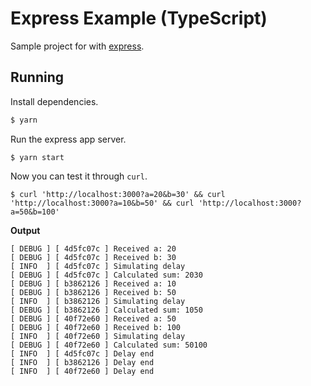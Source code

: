 # Express Example (TypeScript)

Sample project for with [express](https://expressjs.com/).

## Running

Install dependencies.

```bash
$ yarn
```

Run the express app server.

```
$ yarn start
```

Now you can test it through `curl`.

```
$ curl 'http://localhost:3000?a=20&b=30' && curl 'http://localhost:3000?a=10&b=50' && curl 'http://localhost:3000?a=50&b=100'
```

**Output**

```
[ DEBUG ] [ 4d5fc07c ] Received a: 20
[ DEBUG ] [ 4d5fc07c ] Received b: 30
[ INFO  ] [ 4d5fc07c ] Simulating delay
[ DEBUG ] [ 4d5fc07c ] Calculated sum: 2030
[ DEBUG ] [ b3862126 ] Received a: 10
[ DEBUG ] [ b3862126 ] Received b: 50
[ INFO  ] [ b3862126 ] Simulating delay
[ DEBUG ] [ b3862126 ] Calculated sum: 1050
[ DEBUG ] [ 40f72e60 ] Received a: 50
[ DEBUG ] [ 40f72e60 ] Received b: 100
[ INFO  ] [ 40f72e60 ] Simulating delay
[ DEBUG ] [ 40f72e60 ] Calculated sum: 50100
[ INFO  ] [ 4d5fc07c ] Delay end
[ INFO  ] [ b3862126 ] Delay end
[ INFO  ] [ 40f72e60 ] Delay end

```
